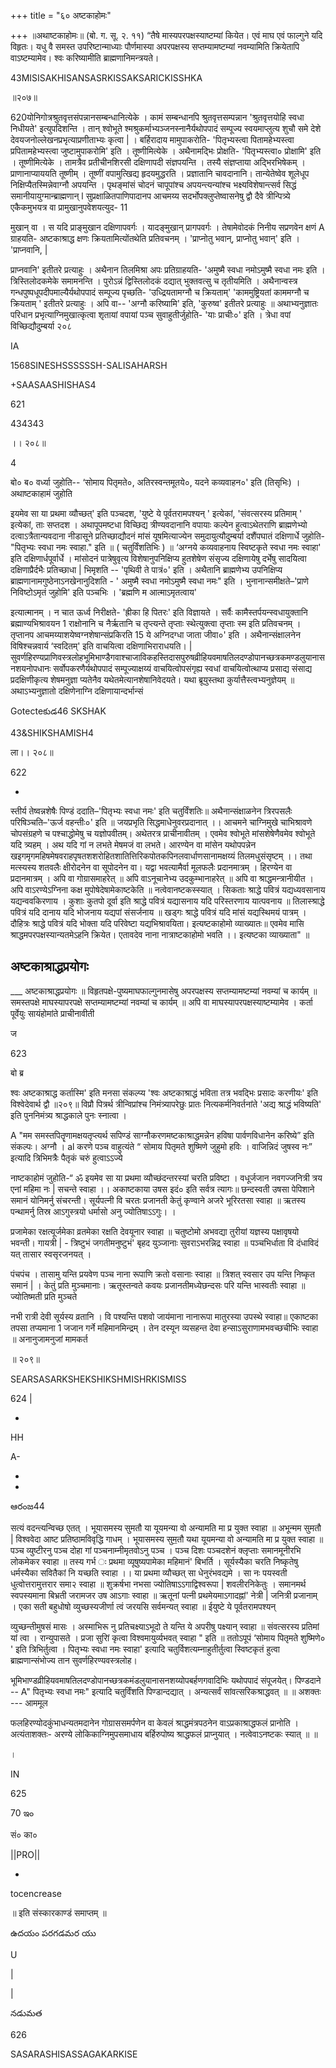 +++
title = "६० अष्टकाहोमः"

+++
॥अथाष्टकाहोमः॥ (बो. ग. सू. २. ११) “तैषे मास्यपरपक्षस्याष्टम्यां कियेत। एवं माघ एवं फाल्गुने यदि विहृतः। यधु वै समस्त उपरिष्टान्माध्याः पौर्णमास्या अपरपक्षस्य सप्तम्यामष्टम्यां नवम्यामिति क्रियेतापि वाऽष्टम्यामेव। श्वः करिष्यामीति ब्राह्मणानिमन्त्रयते।

43MISISAKHISANSASRKISSAKSARICKISSHKA

॥२०७॥

620योनिगोत्रश्रुतवृत्तसंपन्नानसम्बन्धानित्येके । कामं सम्बन्धानपि श्रुतवृत्तसम्पन्नान 'श्रुतवृत्तयोहि स्वधा निधीयते' इत्युपदिशन्ति । तान् श्वोभूते श्मश्रुकर्माभ्यञ्जनस्नानैर्यथोपपादं सम्पूज्य स्वयमाप्लुत्य शुचौ समे देशे देवयजनोल्लेखनप्रभृत्याप्रणीताभ्यः कृत्वा | । बर्हिरादाय मामुपाकरोति- 'पितृभ्यस्त्वा पितामहेभ्यस्त्वा प्रपितामहेभ्यस्त्वा जुष्टामुपाकरोमि' इति । तूष्णीमित्येके । अथैनामद्भिः प्रोक्षति- 'पितृभ्यस्त्वा० प्रोक्षामि' इति । तूष्णीमित्येके । तामत्रैव प्रतीचीनशिरसी दक्षिणापदी संज्ञपयन्ति । तस्यै संज्ञप्ताया अद्भिरभिषेकम् । प्राणानाप्याययति तूष्णीम् । तूष्णीं वपामुत्खिद्य हृदयमुद्धरति । प्रज्ञातानि चावदानानि। तान्येतेष्वेव शूलेधूप निक्षिप्यैतस्मिन्नेवाग्नौ अपयन्ति । पृथङ्मांसं चोदनं चापूपांश्च अपयन्त्यन्यांश्च भक्ष्यविशेषान्त्सर्व सिद्धं समानीयायुग्मान्ब्राह्मणान् l सुप्रक्षाळितपाणिपादानप आचमय्य सदर्भोपक्लुप्तेष्वासनेषु द्वौ दैवे त्रीन्पित्र्ये एकैकमुभयत्र वा प्रामुखानुपवेशयत्युद- 11

मुखान् वा । स यदि प्राङ्मुखान दक्षिणापवर्गः । यादङ्मुखान् प्रागपवर्गः । तेषामेवोदकं निनीय सप्रणवेन क्षणं A ग्राहयति- अष्टकाश्राद्ध क्षणः क्रियतामित्योंतथेति प्रतिवचनम् । 'प्राप्नोतु भवान्, प्राप्नोतु भवान्' इति । 'प्राप्नवानि, |

प्राप्नवानि' इतीतरे प्रत्याहुः । अथैनान तिलमिश्रा अपः प्रतिग्राहयति- 'अमुष्मै स्वधा नमोऽमुष्मै स्वधा नमः इति । त्रिस्तिलोदकमेके समामनन्ति । पुरोऽन्नं द्विस्तिलोदकं दद्यात् भुक्तवत्सु च तृतीयमिति । अथैनान्वस्त्र गन्धपुष्पधूपदीपमाल्यैर्यथोपपादं सम्पूज्य पृच्छति- 'उध्द्रियतामग्नौ च क्रियताम्' 'काममुष्ट्रियतां काममग्नौ च क्रियताम् ' इतीतरे प्रत्याहुः । अपि वा-- 'अग्नौ करिष्यामि' इति, 'कुरुष्व' इतीतरे प्रत्याहुः ॥ अथाभ्यनुज्ञातः परिधान प्रभृत्याग्निमुखात्कृत्वा शृतायां वपायां पञ्च सुवाहुतीर्जुहोति- 'याः प्राचीः०' इति । त्रेधा वपां विच्छिद्यौदुम्बर्या २०८

IA

1568SINESHSSSSSSH-SALISAHARSH

+SAASAASHISHAS4

621

434343

।। २०८॥

4

बो० ब० वर्ध्या जुहोति-- ‘सोमाय पितृमते०, अतिरस्वन्तमूतये०, यदने कव्यवाहन०' इति (तिसृभिः) । अथाष्टकाहामं जुहोति

इयमेव सा या प्रथमा व्यौच्छत्' इति पञ्चदश, 'युष्टे ये पूर्वतरामपश्यन् ' इत्येकां, 'संवत्सरस्य प्रतिमाम् ' इत्येकां, ताः सप्तदश । अथापूपमष्टधा विच्छिद्य त्रीण्यवदानानि वपायाः कल्पेन हुत्वाऽथेतराणि ब्राह्मणेभ्यो दत्वाऽत्रैतान्यवदाना नीडासूने प्रतिच्छाद्यौदनं मांसं यूषमित्याज्येन समुदायुत्यौदुम्बर्या दशैंपघातं दक्षिणार्धे जुहोति- "पितृभ्यः स्वधा नमः स्वाहा." इति ॥ ( चतुर्विंशतिभिः ) ॥ ‘अग्नये कव्यवाहनाय स्विष्टकृते स्वधा नमः स्वाहा' इति दक्षिणार्धपूर्वार्धे । मांसोदनं पात्रेषुवृत्य विशेषानुपनिक्षिप्य हुतशेषेण संसृज्य दक्षिणायेषु दर्भेषु सादयित्वा दक्षिणाप्रैर्दभैः प्रतिच्छाधा | भिमृशति -- 'पृथिवी ते पात्रं०' इति । अथैतानि ब्राह्मणेभ्य उपनिक्षिप्य ब्राह्मणानामगुष्ठेनाऽनखेनानुदिशति - ' अमुष्मै स्वधा नमोऽमुष्मै स्वधा नमः" इति । भुनानान्समीक्षते–'प्राणे निविष्टोऽमृतं जुहोमि' इति पञ्चभिः । 'ब्रह्मणि म आत्माऽमृतत्वाय'

इत्यात्मानम् । न चात ऊर्ध्व निरीक्षते- 'ह्रीका हि पितरः' इति विज्ञायते । सर्वैः कामैस्तर्पयन्स्वधायुक्तानि ब्रह्माण्यभिश्रावयन 1 राक्षोनानि च नैर्ऋतानि च तृप्त्यन्ते तृप्ताः स्थेत्युक्त्वा तृप्ताः स्म इति प्रतिवचनम् । तृप्तानप आचमय्याशयेष्वग्नशेषान्संप्रकिरति 15 ये अग्निदग्धा जाता जीवा०' इति । अथैनान्संक्षालनेन विषिश्चन्नवार्य ‘स्वदितम्' इति वाचयित्वा दक्षिणाभिराराधयति। | सुवर्णहिरण्यप्राणिवस्त्रलोहभूमिभाण्डैगवाश्चाजाविकहस्तिदासपुरुषव्रीहियवमाषतिलदण्डोपानच्छत्रकमण्डलुयानासनशयनोपधानः सर्वोपकरणैर्यथोपपादं सम्पूज्याक्षय्यं वाचयित्वोपसंगृह्य स्वधां वाचयित्वोत्थाप्य प्रसाद्य संसाद्य प्रदक्षिणीकृत्य शेषमनुज्ञा प्यतेनैव यथेतमेत्यानशेषानिवेदयते। यथा ब्रूयुस्तथा कुर्यात्तैस्त्वभ्यनुज्ञेयम् ॥ अथाऽभ्यनुज्ञातो दक्षिणेनाग्नि दक्षिणायान्दर्भान्सं

Gotecteకుడ46 SKSHAK

43&SHIKSHAMISH4

ला।। २०८॥

622

-

स्तीर्य तेष्वन्नशेषैः पिण्डं ददाति–'पितृभ्यः स्वधा नमः' इति चतुर्विंशतिः॥ अथैनान्संक्षाळनेन त्रिरपसलैः परिषिञ्चति–'ऊर्ज वहन्तीः०' इति ॥ जयप्रभृति सिद्धमाधेनुवरप्रदानात् ।। आचमने चाग्निमुखे चाभिश्रावणे चोपसंग्रहणे च पश्चाद्धोमेषु च यज्ञोपवीतम्। अथेतरत्र प्राचीनावीतम् । एवमेव श्वोभूते मांसशेषेणैवमेव श्वोभूते यदि त्र्यहम् । अथ यदि गां न लभते मेषमजं वा लभते। आरण्येन वा मांसेन यथोपपन्नेन खइगमृगमहिषमेषवराहपृषतशशरोहितशातित्तिरिकपोतकपिनलवार्धाणसानामक्षय्यं तिलमधुसंसृष्टम् ।। तथा मत्स्यस्य शतवलैः क्षीरोदनेन वा सूपोदनेन वा। यद्वा भवत्यामैर्वा मूलफलैः प्रदानमात्रम् । हिरण्येन वा प्रदानमात्रम् । अपि वा गोग्रासमाहरेत् ॥ अपि वाऽनूचानेभ्य उदकुम्भानाहरेत् ॥ अपि वा श्राद्धमन्त्रानीयीत । अपि वाऽरण्येऽग्निना कक्ष मुपोषेदेषामेकाष्टकेति ॥ नत्वेवानष्टकस्स्यात् । सिकताः श्राद्धे पवित्रं यद्यध्यवसानाय यद्यन्ववकिरणाय । कुशाः कुतपो दूर्वा इति श्राद्धे पवित्रं यद्यासनाय यदि परिस्तरणाय यात्पवनाय ॥ तिलास्श्राद्धे पवित्रं यदि दानाय यदि भोजनाय यद्यपां संसर्जनाय ॥ खड्गः श्राद्धे पवित्रं यदि मांसं यद्यस्थिमयं पात्रम् । दौहित्रः श्राद्धे पवित्रं यदि भोक्ता यदि परिवेष्टा यद्यभिश्रावयिता। इत्यष्टकाहोमो व्याख्यातः॥ एवमेव मासि श्राद्धमपरपक्षस्यान्यतमेऽहनि क्रियेत। एतावदेव नाना नात्राष्टकाहोमो भवति ।। इत्यष्टका व्याख्याता" ॥
## अष्टकाश्राद्धप्रयोगः
___ अष्टकाश्राद्धप्रयोगः ॥ विहृतपक्षे-पुष्यमाघफाल्गुनमासेषु अपरपक्षस्य सप्तम्यामष्टम्यां नवम्यां च कार्यम् ॥ समस्तपक्षे माघस्यापरपक्षे सप्तम्यामष्टम्यां नवम्यां च कार्यम् ॥ अपि वा माघस्यापरपक्षस्याष्टम्यामेव । कर्ता पूर्वेयुः सायंहोमांते प्राचीनावीती

ज

623

बो ब्र

श्वः अष्टकाश्राद्ध कर्तास्मि' इति मनसा संकल्प्य 'श्वः अष्टकाश्राद्धं भविता तत्र भवद्भिः प्रसादः करणीयः' इति विश्वेदेवार्थ द्वौ ॥२०९॥ विप्रौ पित्रर्थ त्रीन्विप्रांश्च निमंत्र्यापरेछुः प्रातः नित्यकर्मनिवर्तनांते 'अद्य श्राद्धं भविष्यति' इति पुननिमंत्र्य श्राद्धकाले पुनः स्नात्वा ।

A "मम समस्तपितॄणामक्षयतृप्त्यर्थ सपिण्डं साग्नौकरणमष्टकाश्राद्धमन्नेन हविषा पार्वणविधानेन करिष्ये” इति संकल्पः। अग्नौ । al करणे पञ्च वाहुत्यंते “ सोमाय पितृमते शुष्मिणे जुहुमो हविः । वाजिन्निदं जुषस्व नः” इत्यादि त्रिभिमत्रैः पैतृकं चरुं हुत्वाऽऽज्ये

नाष्टकाहोमं जुहोति-“ ॐ इयमेव सा या प्रथमा व्यौच्छंदन्तरस्यां चरति प्रविष्टा । वधूर्जजान नवगज्जनित्री त्रय एनां महिमा नः | सचन्ते स्वाहा ।। अकाष्टकाया उषस इदं० इति सर्वत्र त्यागः॥ छन्दस्वती उषसा पेपिशाने समानं योनिमर्नु संचरन्ती। सूर्यपत्नी वि चरतः प्रजानती केतुं कृण्वाने अजरे भूरिरतसा स्वाहा ॥ ऋतस्य पन्थामर्नु तिस्र आऽगुस्त्रयो धर्मासो अनु ज्योतिषाऽऽगुः। ।

प्रजामेका रक्षत्यूर्जमेका व्रतमेका रक्षति देवयूनार स्वाहा ॥ चतुष्टोमो अभवद्या तुरीयां यज्ञस्य पक्षावृषयो भवन्ती। गायत्री | - त्रिष्टुभं जगतीमनुष्टुभं' बृहद युञ्जानाः सुवराऽभरन्निद्र स्वाहा ॥ पञ्चभिर्धाता वि दंधाविदं यत् तासार स्वसृरजनयत् ।

पंचपंच । तासामु यन्ति प्रयवेण पञ्च नाना रूपाणि क्रतो वसानाः स्वाहा ॥ त्रिशत् स्वसार उप यन्ति निष्कृत समानं | । केतुं प्रति मुञ्चमानाः। ऋतूस्तन्वते कवयः प्रजानतीमध्येछन्दसः परि यन्ति भास्वतीः स्वाहा ॥ ज्योतिष्मती प्रति मुञ्चते

नभी रात्री देवी सूर्यस्य व्रतानि । वि पश्यन्ति पशवो जाय॑माना नानारूपा मातुरस्या उपस्थे स्वाहा॥ एकाष्टका तपसा तप्यमाना 1 जजान गर्ने महिमानमिन्द्रम् । तेन दस्यून व्यसहन्त देवा हन्साऽसुराणामभवच्छचीभिः स्वाहा ॥ अनानुजामनुजां मामकर्त

॥ २०९॥

SEARSASARKSHEKSHIKSHMISHRKISMISS

624 |

-

HH

A-

-

-

ఆరంజ44

सत्यं वदन्त्यन्विच्छ एतत् । भूयासमस्य सुमतौ या यूयमन्या वो अन्यामति मा प्र युक्त स्वाहा ॥ अभून्मम सुमतौ | विश्ववेदा आष्ट प्रतिष्ठामविवृद्धि गाधम् । भूयासमस्य सुम॒तौ यथा यूयमन्या वो अन्यामति मा प्र युक्त स्वाहा ॥ पञ्च व्युष्टीरनु पञ्च दोहा गां पञ्चनाम्नीमृतवोऽनु पञ्च । पञ्च दिशः पञ्चदशेनं क्लृप्ताः समानमूनीरभि लोकमेकर स्वाहा ॥ तस्य गर्भ ः प्रथमा व्यूषुष्यपामेका महिमानं' बिभर्ति । सूर्यस्यैका चरति निष्कृतेषु धर्मस्यैका सवितैकां नि यच्छति स्वाहा ।। या प्रथमा व्यौच्छत् सा धेनुरंभवद्यमे । सा नः पयस्वती धुत्वोत्तरामुत्तरार समा२ स्वाहा ॥ शुक्रर्षभा नभसा ज्योतिषाऽऽगाद्विश्वरूपा | शवलीरनिकेतुः । समानमर्थ स्वपस्यमाना बिभ्रती जरामजर उष आऽगाः स्वाहा ॥ ऋतूनां पत्नी प्रथमेयमाऽगादह्नां' नेत्री | जनित्री प्रजानाम् । एका सती बहुधोषो व्युच्छस्यजीर्णा त्वं जरयसि सर्वमन्यत् स्वाहा ॥ ईयुष्टे ये पूर्वतरामपश्यन्

व्युच्छन्तीमुषसं मासः । अस्माभिरू नु प्रतिचक्ष्याऽभूदो ते यन्ति ये अपरीषु पक्ष्यान् स्वाहा ॥ संवत्सरस्य प्रतिमां यां त्वा । रान्युपासते । प्रजा सुरािं कृत्वा विश्वमायुर्व्यभवत् स्वाहा " इति ॥ ततोऽपूपं ‘सोमाय पितृमते शुष्मिणे० ' इति त्रिभिर्तुत्वा । पितृभ्यः स्वधा नमः स्वाहा' इत्यादि चतुर्विशत्यम्नाहुतीर्तुत्वा स्विष्टकृतं हुत्वा ब्राह्मणान्संभोज्य तान सुवर्णहिरण्यवस्त्रलोह।

भूमिभाण्डव्रीहियवमाषतिलदण्डोपानच्छत्रकमंडलुयानासनशय्योपबर्हणगवादिभिः यथोपपादं संपूजयेत्। पिण्डदाने -- A" पितृभ्यः स्वधा नमः" इत्यादि चतुर्विंशति पिण्डान्दद्यात् । अन्यत्सर्वं सांवत्सरिकश्राद्धवत् ॥ ॥ अशक्तः --- आममूल

फलहिरण्योदकुंभाधन्यतमदानेन गोग्राससमर्पणेन वा केवलं श्राद्धमंत्रपठनेन वाऽप्रकाश्राद्धफलं प्रानोति । अत्यंताशक्तः- अरण्ये लोकिकाग्निमुपसमाधाय बर्हिरुपोष्य श्राद्धफलं प्राप्नुयात् । नत्वेवाऽनष्टकः स्यात् ॥ ॥

।

IN

625

70 ఇం

सं० का०

||PRO||

-

tocencrease

॥ इति संस्कारकाण्डं समाप्तम् ॥

ఉదయం పరగడమర యు

U

|

|

నడుమత

626

SASARASHISASSAGAKARKISE
